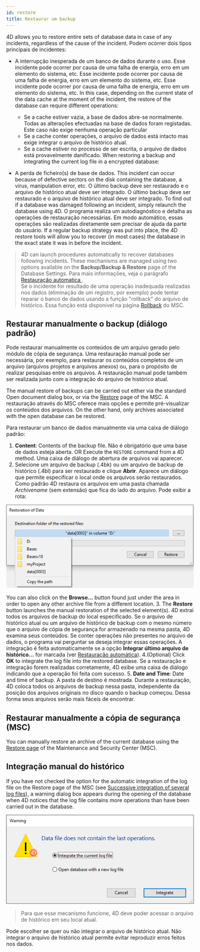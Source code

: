 ```yaml
---
id: restore
title: Restaurar um backup
---
```


4D allows you to restore entire sets of database data in case of any incidents, regardless of the cause of the incident. Podem ocorrer dois tipos principais de incidentes:

- A interrupção inesperada de um banco de dados durante o uso. Esse incidente pode ocorrer por causa de uma falha de energia, erro em um elemento do sistema, etc. Esse incidente pode ocorrer por causa de uma falha de energia, erro em um elemento do sistema, etc. Esse incidente pode ocorrer por causa de uma falha de energia, erro em um elemento do sistema, etc. In this case, depending on the current state of the data cache at the moment of the incident, the restore of the database can require different operations:
  - Se a cache estiver vazia, a base de dados abre-se normalmente. Todas as alterações efectuadas na base de dados foram registadas. Este caso não exige nenhuma operação particular
  - Se a cache conter operações, o arquivo de dados está intacto mas exige integrar o arquivo de histórico atual.
  - Se a cache estiver no processo de ser escrita, o arquivo de dados está provavelmente danificado. When restoring a backup and integrating the current log file in a encrypted database:

- A perda de ficheiro(s) de base de dados. This incident can occur because of defective sectors on the disk containing the database, a virus, manipulation error, etc. O último backup deve ser restaurado e o arquivo de histórico atual deve ser integrado. O último backup deve ser restaurado e o arquivo de histórico atual deve ser integrado. To find out if a database was damaged following an incident, simply relaunch the database using 4D. O programa realiza um autodiagnóstico e detalha as operações de restauração necessárias. Em modo automático, essas operações são realizadas diretamente sem precisar de ajuda da parte do usuário. If a regular backup strategy was put into place, the 4D restore tools will allow you to recover (in most cases) the database in the exact state it was in before the incident.

> 4D can launch procedures automatically to recover databases following incidents. These mechanisms are managed using two options available on the **Backup/Backup & Restore** page of the Database Settings. Para mais informações, veja o parágrafo [Restauração automatica ](settings.md#automatic-restore).  
> Se o incidente for resultado de uma operação inadequada realizadas nos dados (eliminação de um registro, por exemplo) pode tentar reparar o banco de dados usando a função "rollback" do arquivo de histórico. Essa função está disponível na página [Rollback](MSC/rollback.md) do MSC.

## Restaurar manualmente o backup (diálogo padrão)

Pode restaurar manualmente os conteúdos de um arquivo gerado pelo módulo de cópia de segurança. Uma restauração manual pode ser necessária, por exemplo, para restaurar os conteúdos completos de um arquivo (arquivos projetos e arquivos anexos) ou, para o propósito de realizar pesquisas entre os arquivos. A restauração manual pode também ser realizada junto com a integração do arquivo de histórico atual.

The manual restore of backups can be carried out either via the standard Open document dialog box, or via the [Restore](MSC/restore) page of the MSC. A restauração através do MSC oferece mais opções e permite pré-visualizar os conteúdos dos arquivos. On the other hand, only archives associated with the open database can be restored.

Para restaurar um banco de dados manualmente via uma caixa de diálogo padrão:

1. **Content**: Contents of the backup file. Não é obrigatório que uma base de dados esteja aberta. OR Execute the `RESTORE` command from a 4D method. Uma caixa de diálogo de abertura de arquivos vai aparecer.
2. Selecione um arquivo de backup (.4bk) ou um arquivo de backup de histórico (.4bl) para ser restaurado e clique **Abrir**. Aparece um diálogo que permite especificar o local onde os arquivos serão restaurados. Como padrão 4D restaura os arquivos em uma pasta chamada *Archivename* (sem extensão) que fica do lado do arquivo. Pode exibir a rota:

![](../assets/en/Backup/backup07.png)

You can also click on the **Browse...** button found just under the area in order to open any other archive file from a different location.
3. The **Restore** button launches the manual restoration of the selected element(s). 4D extrai todos os arquivos de backup do local especificado. Se o arquivo de histórico atual ou um arquivo de histórico de backup com o mesmo número que o arquivo de cópia de segurança for armazenado na mesma pasta, 4D examina seus conteúdos. Se conter operações não presentes no arquivo de dados, o programa vai perguntar se deseja integrar essas operações. A integração é feita automaticamente se a opção **Integrar último arquivo de histórico...** for marcada (ver [Restauração automática](settings.md#automatic-restore)). 4.(Optional) Click **OK** to integrate the log file into the restored database. Se a restauração e integração forem realizadas corretamente, 4D exibe uma caixa de diálogo indicando que a operação foi feita com sucesso.
5. **Date and Time**: Date and time of backup. A pasta de destino é mostrada. Durante a restauração, 4D coloca todos os arquivos de backup nessa pasta, independente da posição dos arquivos originais no disco quando o backup começou. Dessa forma seus arquivos serão mais fáceis de encontrar.

## Restaurar manualmente a cópia de segurança (MSC)

You can manually restore an archive of the current database using the [Restore page](MSC/restore.md) of the Maintenance and Security Center (MSC).

## Integração manual do histórico

If you have not checked the option for the automatic integration of the log file on the Restore page of the MSC (see [Successive integration of several log files](MSC/restore.md#successive-integration-of-several-data-log-files)), a warning dialog box appears during the opening of the database when 4D notices that the log file contains more operations than have been carried out in the database.

![](../assets/en/Backup/backup08.png)

> Para que esse mecanismo funcione, 4D deve poder acessar o arquivo de histórico em seu local atual.

Pode escolher se quer ou não integrar o arquivo de histórico atual. Não integrar o arquivo de histórico atual permite evitar reproduzir erros feitos nos dados.
